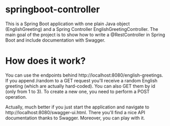 # springboot-controller
This is a Spring Boot application with one plain Java object (EnglishGreeting) and a Spring Controller EnglishGreetingController.  The main goal of the project is to show how to write a @RestController in Spring Boot and include documentation with Swagger.

# How does it work?
You can use the endpoints behind http://localhost:8080/english-greetings. If you append /random to a GET request you'll receive a random English greeting (which are actually hard-coded). You can also GET them by id (only from 1 to 3). To create a new one, you need to perform a POST operation.

Actually, much better if you just start the application and navigate to http://localhost:8080/swagger-ui.html. There you'll find a nice API documentation thanks to Swagger. Moreover, you can play with it.
